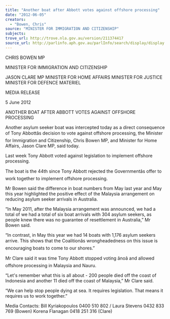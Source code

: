 ```yaml
---
title: "Another boat after Abbott votes against offshore processing"
date: "2012-06-05"
creators:
  - "Bowen, Chris"
source: "MINISTER FOR IMMIGRATION AND CITIZENSHIP"
subjects:
trove_url: http://trove.nla.gov.au/version/211374417
source_url: http://parlinfo.aph.gov.au/parlInfo/search/display/display.w3p;query=Id%3A%22media/pressrel/1693231%22
---
```


 CHRIS BOWEN MP 

 MINISTER FOR IMMIGRATION AND CITIZENSHIP   

 JASON CLARE MP  MINISTER FOR HOME AFFAIRS  MINISTER FOR JUSTICE  MINISTER FOR DEFENCE MATERIEL 

 

 MEDIA RELEASE 

 

 5 June 2012 

 

 ANOTHER BOAT AFTER ABBOTT VOTES AGAINST  OFFSHORE PROCESSING   

 Another asylum seeker boat was intercepted today as a direct consequence of Tony Abbottâs  decision to vote against offshore processing, the Minister for Immigration and Citizenship,  Chris Bowen MP, and Minister for Home Affairs, Jason Clare MP, said today.   

 Last week Tony Abbott voted against legislation to implement offshore processing.   

 The boat is the 44th since Tony Abbott rejected the Governmentâs offer to work together to  implement offshore processing.   

 Mr Bowen said the difference in boat numbers from May last year and May this year  highlighted the positive effect of the Malaysia arrangement on reducing asylum seeker  arrivals in Australia.   

 “In May 2011, after the Malaysia arrangement was announced, we had a total of we had a  total of six boat arrivals with 304 asylum seekers, as people knew there was no guarantee of  resettlement in Australia,” Mr Bowen said.   

 “In contrast, in May this year we had 14 boats with 1,176 asylum seekers arrive. This shows  that the Coalitionâs wrongheadedness on this issue is encouraging boats to come to our  shores.”   

 Mr Clare said it was time Tony Abbott stopped voting ânoâ and allowed offshore processing in  Malaysia and Nauru.   

 “Let's remember what this is all about - 200 people died off the coast of Indonesia and  another 11 died off the coast of Malaysia,” Mr Clare said.   

 “We can help stop people dying at sea. It requires legislation. That means it requires us to  work together.”   

 Media Contacts: Bill Kyriakopoulos 0400 510 802 / Laura Stevens 0432 833 769 (Bowen)  Korena Flanagan 0418 251 316 (Clare)  

